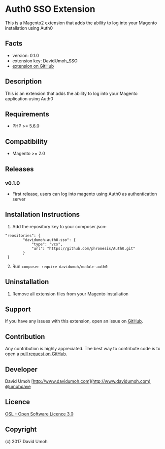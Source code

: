 Auth0 SSO Extension
===================
This is a Magento2 extension that adds the ability to log into your Magento installation using Auth0

Facts
-----
- version: 0.1.0
- extension key: DavidUmoh_SSO
- [extension on GitHub](https://github.com/phronesis/Auth0)


Description
-----------
This is an extension that adds the ability to log into your Magento application using Auth0

Requirements
------------
- PHP >= 5.6.0


Compatibility
-------------
- Magento >= 2.0

## Releases

### v0.1.0
 - First release, users can log into magento using Auth0 as authentication server

Installation Instructions
-------------------------
1. Add the repository key to your composer.json:
```
"reositories": {
        "davidumoh-auth0-sso": {
            "type": "vcs",
            "url": "https://github.com/phronesis/Auth0.git"
        }
 }
```
2. Run `composer require davidumoh/module-auth0`

Uninstallation
--------------
1. Remove all extension files from your Magento installation


Support
-------
If you have any issues with this extension, open an issue on [GitHub](https://github.com/phronesis/Auth0/issues).

Contribution
------------
Any contribution is highly appreciated. The best way to contribute code is to open a [pull request on GitHub](https://help.github.com/articles/using-pull-requests).

Developer
---------
David Umoh
[http://www.davidumoh.com](http://www.davidumoh.com)
[@umohdave](https://twitter.com/@umohdave)

Licence
-------
[OSL - Open Software Licence 3.0](http://opensource.org/licenses/osl-3.0.php)

Copyright
---------
(c) 2017 David Umoh
